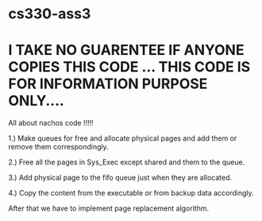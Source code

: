 cs330-ass3
==========
I TAKE NO GUARENTEE IF ANYONE COPIES THIS CODE ... THIS CODE IS FOR INFORMATION PURPOSE ONLY....
========================

All about nachos code !!!!!


1.) Make queues for free and allocate physical pages and add them or remove them correspondingly.

2.) Free all the pages in Sys_Exec except shared and them to the queue.

3.) Add physical page to the fifo queue just when they are allocated.

4.) Copy the content from the executable or from backup data accordingly.


After that we have to implement page replacement algorithm.
